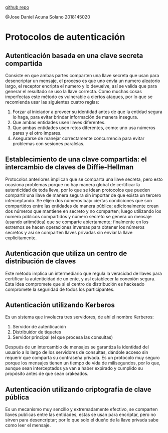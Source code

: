 [github repo](https://github.com/JoDaniel1412/evaluaciones-redes/tree/main/resumenes)

@Jose Daniel Acuna Solano 2018145020

# Protocolos de autenticación

## Autenticación basada en una clave secreta compartida

Consiste en que ambas partes comparten una llave secreta que usan para desencriptar un mensaje, el proceso es que uno envía un numero aleatorio largo, el receptor encripta el numero y lo devuelve, así se valida que para generar el resultado se uso la llave correcta. Como muchas cosas imperfectas este método es vulnerable a ciertos ataques, por lo que se recomienda usar las siguientes cuatro reglas:

1. Forzar al iniciador a proveer su identidad antes de que la entidad segura lo haga, para evitar brindar información de manera insegura.
2. Que ambas entidades usen llaves diferentes.
3. Que ambas entidades usen retos diferentes, como: uno usa números pares y el otro impares.
4. Asegurarse de manejar correctamente concurrencia para evitar problemas con sesiones paralelas.

## Establecimiento de una clave compartida: el intercambio de claves de Diffie-Hellman

Protocolos anteriores implican que se comparta una llave secreta, pero esto ocasiona problemas porque no hay manera global de certificar la autenticidad de toda lleva, por lo que se idean protocolos que pueden compartir una llave de manera segura sin importar de que exista un tercero interceptando.
Se elijen dos números bajo ciertas condiciones que son compartidos entre las entidades de manera pública; adicionalmente crean dos números que mantiene en secreto y no comparten; luego utilizando los numero públicos compartidos y número secreto se genera un mensaje (usando aritmética) que se comparte abiertamente; finalmente en los extremos se hacen operaciones inversas para obtener los números secretos y así se comparten llaves privadas sin enviar la llave explícitamente.

## Autenticación que utiliza un centro de distribución de claves

Este método implica un intermediario que regula la veracidad de llaves para certificar la autenticidad de un ente, y así establecer la conexión segura. Esta idea compromete que si el centro de distribución es hackeado compromete la seguridad de todos los participantes.

## Autenticación utilizando Kerberos

Es un sistema que involucra tres servidores, de ahí el nombre Kerberos:

1. Servidor de autenticación
2. Distribuidor de tiquetes
3. Servidor principal (el que procesa las consultas)

Después de un intercambio de mensajes se garantiza la identidad del usuario a lo largo de los servidores de consultas, dándole acceso sin requerir que comparta su contraseña privada. Es un protocolo muy seguro porque los mensajes tienen un tiempo de vida de milisegundos, por lo que, aunque sean interceptados ya van a haber expirado y cumplido su propósito antes de que sean crakeados.

## Autenticación utilizando criptografía de clave pública

Es un mecanismo muy sencillo y extremadamente efectivo, se comparten llaves publicas entre las entidades, estas se usan para encriptar, pero no sirven para desencriptar; por lo que solo el dueño de la llave privada sabe como leer el mensaje.
